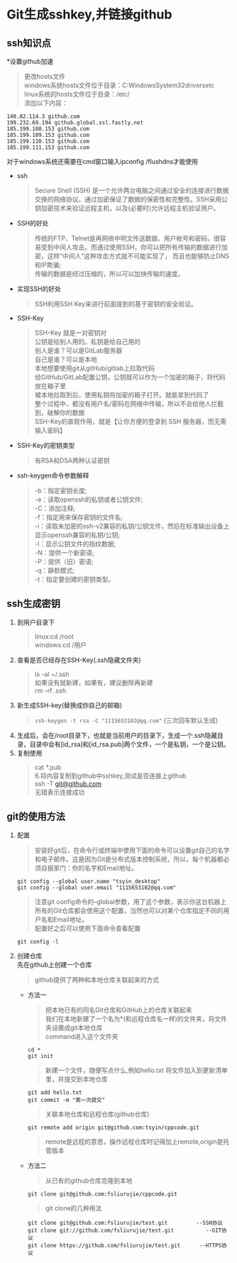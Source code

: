# Git生成sshkey,并链接github  
## ssh知识点  
*设置github加速      
  >更改hosts文件   
  windows系统hosts文件位于目录：C:WindowsSystem32driversetc   
  linux系统的hosts文件位于目录：/etc/   
  添加以下内容：   
  ```
  140.82.114.3 github.com
  199.232.69.194 github.global.ssl.fastly.net
  185.199.108.153 github.com
  185.199.109.153 github.com
  185.199.110.153 github.com
  185.199.111.153 github.com
  ```
  对于windows系统还需要在cmd窗口输入ipconfig /flushdns才能使用
* ssh  
  >Secure Shell (SSH) 是一个允许两台电脑之间通过安全的连接进行数据交换的网络协议。通过加密保证了数据的保密性和完整性。SSH采用公钥加密技术来验证远程主机，以及(必要时)允许远程主机验证用户。  
  
* SSH的好处  
  >传统的FTP、Telnet是再网络中明文传送数据、用户帐号和密码，很容易受到中间人攻击。而通过使用SSH，你可以把所有传输的数据进行加密，这样“中间人”这种攻击方式就不可能实现了， 而且也能够防止DNS和IP欺骗;  
  传输的数据是经过压缩的，所以可以加快传输的速度。  
* 实现SSH的好处  
  >SSH利用SSH Key来进行前面提到的基于密钥的安全验证。  
* SSH-Key  
  >SSH-Key 就是一对密钥对  
  公钥是给别人用的。私钥是给自己用的  
  别人是谁？可以是GitLab服务器  
  自己是谁？可以是本地  
  本地想要使用git从gitHub/gitlab上拉取代码  
  给GitHub/GitLab配置公钥，公钥就可以作为一个加密的箱子，将代码放在箱子里  
  被本地拉取到后，使用私钥将加密的箱子打开。就能拿到代码了  
  整个过程中，都没有用户名/密码在网络中传输，所以不会给他人拦截到，破解你的数据  
  SSH-Key的直观作用，就是【让你方便的登录到 SSH 服务器，而无需输入密码】  
* SSH-Key的密钥类型  
  >有RSA和DSA两种认证密钥
* ssh-keygen命令参数解释  
  >-b：指定密钥长度;  
-e：读取openssh的私钥或者公钥文件;  
-C：添加注释;  
-f：指定用来保存密钥的文件名;  
-i：读取未加密的ssh-v2兼容的私钥/公钥文件，然后在标准输出设备上显示openssh兼容的私钥/公钥;  
-l：显示公钥文件的指纹数据;  
-N：提供一个新密语;  
-P：提供（旧）密语;  
-q：静默模式;   
-t：指定要创建的密钥类型。  
## ssh生成密钥  
1. 到用户目录下  
    >linux:cd /root  
    windows:cd /用户  
2. 查看是否已经存在SSH-Key(.ssh隐藏文件夹)  
    >ls -al ~/.ssh  
    如果没有就新建，如果有，建议删除再新建   
    rm -rf .ssh  
3. 新生成SSH-key(替换成你自己的邮箱)
    >```ssh-keygen -t rsa -C "1115653102@qq.com"```  (三次回车默认生成)
4. 生成后，会在/root目录下，也就是当前用户的目录下，生成一个.ssh隐藏目录，目录中会有[id_rsa]和[id_rsa.pub]两个文件，一个是私钥，一个是公钥。
5. 复制使用  
    >cat *.pub  
6.将内容复制到github中sshkey,测试是否连接上github  
    >ssh -T git@github.com  
    无错表示连接成功
## git的使用方法
1. 配置   
    >安装好git后，在命令行或终端中使用下面的命令可以设置git自己的名字和电子邮件。这是因为Git是分布式版本控制系统，所以，每个机器都必须自报家门：你的名字和Email地址。  
    ```
    git config --global user.name "tsyin_desktop"  
    git config --global user.email "1115653102@qq.com"
    ```
    >注意git config命令的–global参数，用了这个参数，表示你这台机器上所有的Git仓库都会使用这个配置，当然也可以对某个仓库指定不同的用户名和Email地址。  
    配置好之后可以使用下面命令查看配置  
    ```
    git config -l
    ```
    
  
2. 创建仓库  
    先在github上创建一个仓库
    >github提供了两种和本地仓库关联起来的方式  
    * 方法一  
      >把本地已有的同名Git仓库和GitHub上的仓库关联起来  
      我们在本地新建了一个名为*(和远程仓库名一样)的文件夹，将文件夹设置成git本地仓库  
      command进入这个文件夹  
      ```
      cd *
      git init
      ```
      >新建一个文件，随便写点什么,例如hello.txt
      将文件加入到更新清单里，并提交到本地仓库  
      ```
      git add hello.txt
      git commit -m "第一次提交"
      ```
      >关联本地仓库和远程仓库(github仓库)  
      ```
      git remote add origin git@github.com:tsyin/cppcode.git
      ```
      >remote是远程的意思，操作远程仓库时记得加上remote,origin是托管版本  
    * 方法二  
      >从已有的github仓库克隆到本地  
      ```
      git clone git@github.com:fsliurujie/cppcode.git
      ```
      >git clone的几种用法  
      ```
      git clone git@github.com:fsliurujie/test.git         --SSH协议  
      git clone git://github.com/fsliurujie/test.git          --GIT协议  
      git clone https://github.com/fsliurujie/test.git      --HTTPS协议  
      ```
  

